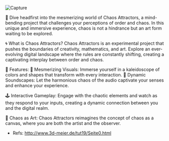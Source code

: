 
![Capture](https://github.com/NicolasCastagnola/Chaotic-Attractors-Visualizer/assets/49046616/2a7cceb3-f52d-4cf1-be35-80acf4193b08)

🌟 Dive headfirst into the mesmerizing world of Chaos Attractors, a mind-bending project that challenges your perceptions of order and chaos. In this unique and immersive experience, chaos is not a hindrance but an art form waiting to be explored.

🌀 What is Chaos Attractors? Chaos Attractors is an experimental project that pushes the boundaries of creativity, mathematics, and art. Explore an ever-evolving digital landscape where the rules are constantly shifting, creating a captivating interplay between order and chaos.

🌌 Features: 🎨 Mesmerizing Visuals: Immerse yourself in a kaleidoscope of colors and shapes that transform with every interaction. 🌟 Dynamic Soundscapes: Let the harmonious chaos of the audio captivate your senses and enhance your experience.

🕹️ Interactive Gameplay: Engage with the chaotic elements and watch as they respond to your inputs, creating a dynamic connection between you and the digital realm.

🔮 Chaos as Art: Chaos Attractors reimagines the concept of chaos as a canvas, where you are both the artist and the observer.

- Refs: http://www.3d-meier.de/tut19/Seite0.html
